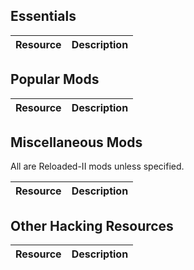 ## Essentials

| Resource  | Description |
|-----------|-------------|

## Popular Mods

| Resource  | Description |
|-----------|-------------|


## Miscellaneous Mods

All are Reloaded-II mods unless specified.

| Resource  | Description |
|-----------|-------------|

## Other Hacking Resources

| Resource  | Description |
|-----------|-------------|